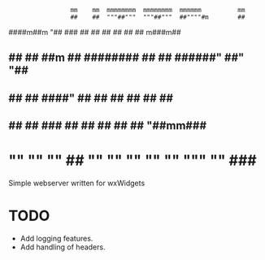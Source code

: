                                                                       
                     mm    mm  mmmmmmmm  mmmmmmmm  mmmmmm          mm 
                     ##    ##  """##"""  """##"""  ##""""#m        ## 
 ####m##m  "##  ###  ##    ##     ##        ##     ##    ##   m###m## 
 ## ## ##   ##m ##   ########     ##        ##     ######"   ##"  "## 
 ## ## ##    ####"   ##    ##     ##        ##     ##        ##    ## 
 ## ## ##     ###    ##    ##     ##        ##     ##        "##mm### 
 "" "" ""     ##     ""    ""     ""        ""     ""          """ "" 
            ###                                                       
================================================================================

Simple webserver written for wxWidgets


TODO
====

* Add logging features.
* Add handling of headers.


